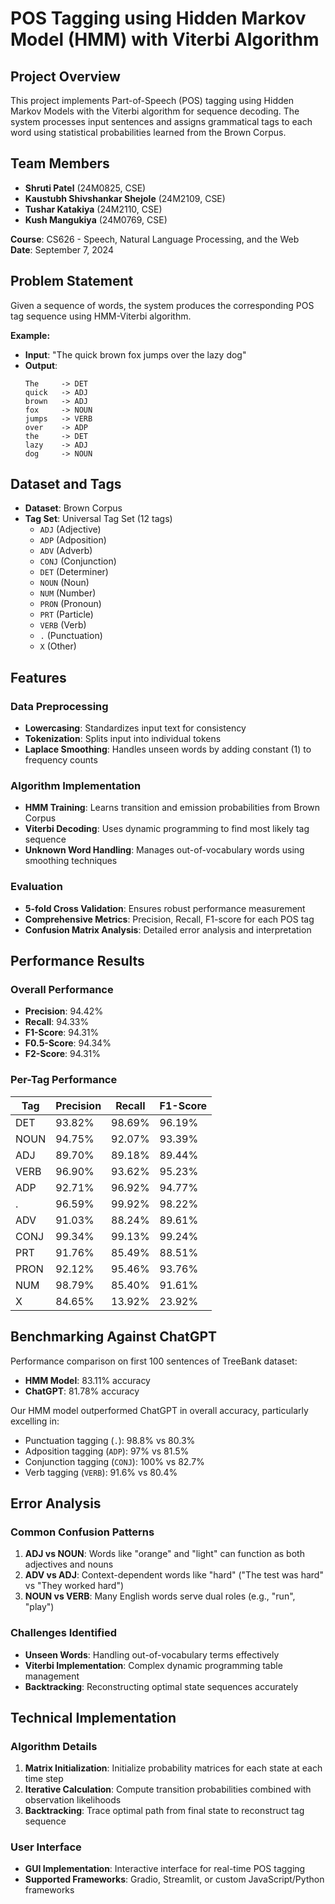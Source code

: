 # POS Tagging using Hidden Markov Model (HMM) with Viterbi Algorithm

## Project Overview

This project implements Part-of-Speech (POS) tagging using Hidden Markov Models with the Viterbi algorithm for sequence decoding. The system processes input sentences and assigns grammatical tags to each word using statistical probabilities learned from the Brown Corpus.

## Team Members

- **Shruti Patel** (24M0825, CSE)
- **Kaustubh Shivshankar Shejole** (24M2109, CSE)  
- **Tushar Katakiya** (24M2110, CSE)
- **Kush Mangukiya** (24M0769, CSE)

**Course**: CS626 - Speech, Natural Language Processing, and the Web  
**Date**: September 7, 2024

## Problem Statement

Given a sequence of words, the system produces the corresponding POS tag sequence using HMM-Viterbi algorithm.

**Example:**
- **Input**: "The quick brown fox jumps over the lazy dog"
- **Output**: 
  ```
  The     -> DET
  quick   -> ADJ
  brown   -> ADJ
  fox     -> NOUN
  jumps   -> VERB
  over    -> ADP
  the     -> DET
  lazy    -> ADJ
  dog     -> NOUN
  ```

## Dataset and Tags

- **Dataset**: Brown Corpus
- **Tag Set**: Universal Tag Set (12 tags)
  - `ADJ` (Adjective)
  - `ADP` (Adposition) 
  - `ADV` (Adverb)
  - `CONJ` (Conjunction)
  - `DET` (Determiner)
  - `NOUN` (Noun)
  - `NUM` (Number)
  - `PRON` (Pronoun)
  - `PRT` (Particle)
  - `VERB` (Verb)
  - `.` (Punctuation)
  - `X` (Other)

## Features

### Data Preprocessing
- **Lowercasing**: Standardizes input text for consistency
- **Tokenization**: Splits input into individual tokens
- **Laplace Smoothing**: Handles unseen words by adding constant (1) to frequency counts

### Algorithm Implementation
- **HMM Training**: Learns transition and emission probabilities from Brown Corpus
- **Viterbi Decoding**: Uses dynamic programming to find most likely tag sequence
- **Unknown Word Handling**: Manages out-of-vocabulary words using smoothing techniques

### Evaluation
- **5-fold Cross Validation**: Ensures robust performance measurement
- **Comprehensive Metrics**: Precision, Recall, F1-score for each POS tag
- **Confusion Matrix Analysis**: Detailed error analysis and interpretation

## Performance Results

### Overall Performance
- **Precision**: 94.42%
- **Recall**: 94.33%
- **F1-Score**: 94.31%
- **F0.5-Score**: 94.34%
- **F2-Score**: 94.31%

### Per-Tag Performance
| Tag   | Precision | Recall | F1-Score |
|-------|-----------|--------|----------|
| DET   | 93.82%    | 98.69% | 96.19%   |
| NOUN  | 94.75%    | 92.07% | 93.39%   |
| ADJ   | 89.70%    | 89.18% | 89.44%   |
| VERB  | 96.90%    | 93.62% | 95.23%   |
| ADP   | 92.71%    | 96.92% | 94.77%   |
| .     | 96.59%    | 99.92% | 98.22%   |
| ADV   | 91.03%    | 88.24% | 89.61%   |
| CONJ  | 99.34%    | 99.13% | 99.24%   |
| PRT   | 91.76%    | 85.49% | 88.51%   |
| PRON  | 92.12%    | 95.46% | 93.76%   |
| NUM   | 98.79%    | 85.40% | 91.61%   |
| X     | 84.65%    | 13.92% | 23.92%   |

## Benchmarking Against ChatGPT

Performance comparison on first 100 sentences of TreeBank dataset:
- **HMM Model**: 83.11% accuracy
- **ChatGPT**: 81.78% accuracy

Our HMM model outperformed ChatGPT in overall accuracy, particularly excelling in:
- Punctuation tagging (`.`): 98.8% vs 80.3%
- Adposition tagging (`ADP`): 97% vs 81.5%
- Conjunction tagging (`CONJ`): 100% vs 82.7%
- Verb tagging (`VERB`): 91.6% vs 80.4%

## Error Analysis

### Common Confusion Patterns
1. **ADJ vs NOUN**: Words like "orange" and "light" can function as both adjectives and nouns
2. **ADV vs ADJ**: Context-dependent words like "hard" ("The test was hard" vs "They worked hard")
3. **NOUN vs VERB**: Many English words serve dual roles (e.g., "run", "play")

### Challenges Identified
- **Unseen Words**: Handling out-of-vocabulary terms effectively
- **Viterbi Implementation**: Complex dynamic programming table management
- **Backtracking**: Reconstructing optimal state sequences accurately

## Technical Implementation

### Algorithm Details
1. **Matrix Initialization**: Initialize probability matrices for each state at each time step
2. **Iterative Calculation**: Compute transition probabilities combined with observation likelihoods
3. **Backtracking**: Trace optimal path from final state to reconstruct tag sequence

### User Interface
- **GUI Implementation**: Interactive interface for real-time POS tagging
- **Supported Frameworks**: Gradio, Streamlit, or custom JavaScript/Python frameworks


